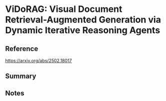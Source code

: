 # ViDoRAG: Visual Document Retrieval-Augmented Generation via Dynamic Iterative Reasoning Agents
## Reference

https://arxiv.org/abs/2502.18017

## Summary

## Notes
